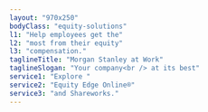 ```yaml
---
layout: "970x250"
bodyClass: "equity-solutions"
l1: "Help employees get the"
l2: "most from their equity"
l3: "compensation."
taglineTitle: "Morgan Stanley at Work"
taglineSlogan: "Your company<br /> at its best"
service1: "Explore "
service2: "Equity Edge Online®"
service3: "and Shareworks."
---
```

